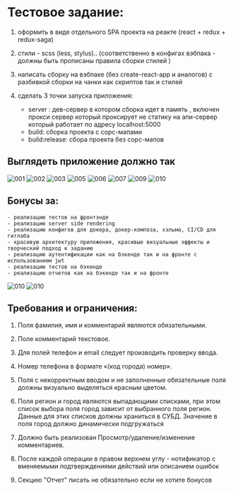 Тестовое задание:   
============================

1. оформить в виде отдельного SPA проекта на реакте (react + redux + redux-saga) 

2. стили - scss (less, stylus).. (соответственно в конфигах вэбпака - должны быть прописаны правила сборки стилей ) 

3. написать сборку на вэбпаке (без create-react-app и аналогов) с разбивкой сборки на чанки как скриптов так и стилей

4. сделать 3 точки запуска приложения:

    - server : дев-сервер в котором сборка идет в память , включен прокси сервер который проксирует не статику на апи-сервер который работает по адресу localhost:5000
    - build: сборка проекта с сорс-мапами
    - build:release: сбора проекта без сорс-мапов

Выглядеть приложение должно так
--------------------------------------------------------------------
![001](https://gitlab.com/elston/beholder_nodejs_api/-/raw/master/screenshots/001.png "001")
![002](https://gitlab.com/elston/beholder_nodejs_api/-/raw/master/screenshots/002.png "002")
![003](https://gitlab.com/elston/beholder_nodejs_api/-/raw/master/screenshots/003.png "003")
![005](https://gitlab.com/elston/beholder_nodejs_api/-/raw/master/screenshots/005.png "005")
![006](https://gitlab.com/elston/beholder_nodejs_api/-/raw/master/screenshots/006.png "006")
![007](https://gitlab.com/elston/beholder_nodejs_api/-/raw/master/screenshots/007.png "007")
![009](https://gitlab.com/elston/beholder_nodejs_api/-/raw/master/screenshots/009.png "009")
![010](https://gitlab.com/elston/beholder_nodejs_api/-/raw/master/screenshots/010.png "010")

Бонусы за:
----------

    - реализацию тестов на фронтэнде
    - реализацию server side rendering
    - реализацию конфигов для докера, докер-композа, хэльма, CI/CD для гитлаба
    - красивую архитектуру приложения, красивые визуальные эффекты и творческий подход к заданию
    - реализацию аутентификации как на бэкенде так и на фронте c использованием jwt
    - реализацию тестов на бэкенде
    - реализацию отчетов как на бэкенде так и на фронте

![010](https://gitlab.com/elston/beholder_nodejs_api/-/raw/master/screenshots/011.png "011")
![010](https://gitlab.com/elston/beholder_nodejs_api/-/raw/master/screenshots/012.png "012")

Требования и ограничения:
--------------------------

1. Поля фамилия, имя и комментарий являются обязательными. 

2. Поле комментарий текстовое. 

3. Для полей телефон и email следует производить проверку ввода. 

4. Номер телефона в формате «(код города) номер». 

5. Поля с некорректным вводом и не заполненные обязательные поля должны визуально выделяться красным цветом. 

6. Поля регион и город являются выпадающими списками, при этом список выбора поля город зависит от выбранного поля регион. Данные для этих списков должны храниться в СУБД. Значение в поля город должно динамически подгружаться

7. Должно быть реализован Просмотр/удаление/изменение комментариев. 

8. После каждой операции в правом верхнем углу - нотификатор с вменяемыми подтверждениями действий или описанием ошибок

9. Секцию "Отчет" писать не обязательно если не хотите бонусов